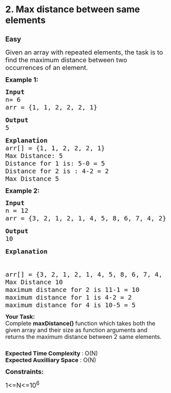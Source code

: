 # 2. Max distance between same elements
## Easy 
<div class="problem-statement">
                <p></p><p><span style="font-size:20px">Given an array with repeated elements, the task is to find the maximum distance between two occurrences of an element.</span></p>

<p><span style="font-size:20px"><strong>Example 1:</strong></span></p>

<pre><span style="font-size:20px"><strong>Input</strong></span><span style="font-size:20px">
n= 6
arr = {1, 1, 2, 2, 2, 1}</span>

<span style="font-size:20px"><strong>Output</strong>
5</span>

<span style="font-size:20px"><strong>Explanation</strong>
arr[] = {1, 1, 2, 2, 2, 1}
Max Distance: 5
Distance for 1 is: 5-0 = 5
Distance for 2 is : 4-2 = 2
Max Distance 5</span></pre>

<p><span style="font-size:20px"><strong>Example 2:</strong></span></p>

<pre><span style="font-size:20px"><strong>Input</strong>
n = 12
arr = {3, 2, 1, 2, 1, 4, 5, 8, 6, 7, 4, 2}</span>

<span style="font-size:20px"><strong>Output</strong>
10</span>

<span style="font-size:20px"><strong>Explanation</strong></span>



<span style="font-size:20px">arr[] = {3, 2, 1, 2, 1, 4, 5, 8, 6, 7, 4, 2}
Max Distance 10
maximum distance for 2 is 11-1 = 10
maximum distance for 1 is 4-2 = 2
maximum distance for 4 is 10-5 = 5</span></pre>

<p><span style="font-size:18px"><strong>Your Task:</strong><br>
Complete <strong>maxDistance() </strong>function which takes both the given array and their size as function arguments and returns the maximum distance between 2 same elements. </span></p>

<p><br>
<span style="font-size:18px"><strong>Expected Time Complexity </strong>: O(N)<br>
<strong>Expected Auxilliary Space</strong> : O(N)</span></p>

<p><span style="font-size:20px"><strong>Constraints:</strong></span></p>

<p><span style="font-size:20px">1&lt;=N&lt;=10<sup>6</sup></span></p>

<p>&nbsp;</p>

<p>&nbsp;</p>
 <p></p>
            </div>